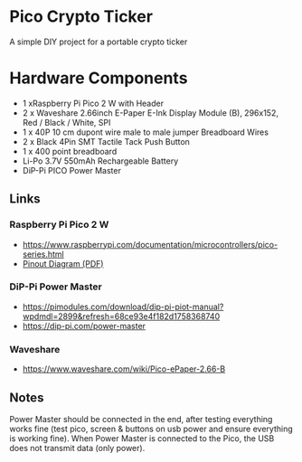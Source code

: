 # Pico Crypto Ticker
A simple DIY project for a portable crypto ticker

# Hardware Components
- 1 xRaspberry Pi Pico 2 W with Header
- 2 x Waveshare 2.66inch E-Paper E-Ink Display Module (B), 296x152, Red / Black / White, SPI
- 1 x 40P 10 cm dupont wire male to male jumper Breadboard Wires
- 2 x Black 4Pin SMT Tactile Tack Push Button
- 1 x 400 point breadboard
- Li-Po 3.7V 550mAh Rechargeable Battery
- DiP-Pi PICO Power Master

## Links

### Raspberry Pi Pico 2 W
- https://www.raspberrypi.com/documentation/microcontrollers/pico-series.html
- [Pinout Diagram (PDF)](https://datasheets.raspberrypi.com/pico/Pico-2-Pinout.pdf)

### DiP-Pi Power Master
- https://pimodules.com/download/dip-pi-piot-manual?wpdmdl=2899&refresh=68ce93e4f182d1758368740
- https://dip-pi.com/power-master

### Waveshare
- https://www.waveshare.com/wiki/Pico-ePaper-2.66-B

## Notes
Power Master should be connected in the end, after testing everything works fine (test pico, screen & buttons on usb power and ensure everything is working fine). When Power Master is connected to the Pico, the USB does not transmit data (only power).
